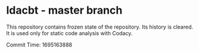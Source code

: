 # ldacbt - master branch

This repository contains frozen state of the repository.
Its history is cleared. It is used only for static code
analysis with Codacy.

Commit Time: 1695163888